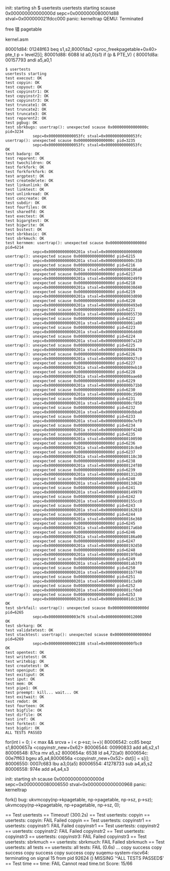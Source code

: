init: starting sh
$ usertests
usertests starting
scause 0x000000000000000d
sepc=0x0000000080001d88 stval=0x000000021fdcc000
panic: kerneltrap
QEMU: Terminated

free 错 pagetable 


kernel.asm

80001d84:	01248f63          	beq	s1,s2,80001da2 <proc_freekpagetable+0x40>
pte_t p = level2[i];
80001d88:	6088                	ld	a0,0(s1)
if (p & PTE_V) {
80001d8a:	00157793          	andi	a5,a0,1







```
$ usertests
usertests starting
test execout: OK
test copyin: OK
test copyout: OK
test copyinstr1: OK
test copyinstr2: OK
test copyinstr3: OK
test truncate1: OK
test truncate2: OK
test truncate3: OK
test reparent2: OK
test pgbug: OK
test sbrkbugs: usertrap(): unexpected scause 0x000000000000000c pid=3234
            sepc=0x00000000000053fc stval=0x00000000000053fc
usertrap(): unexpected scause 0x000000000000000c pid=3235
            sepc=0x00000000000053fc stval=0x00000000000053fc
OK
test badarg: OK
test reparent: OK
test twochildren: OK
test forkfork: OK
test forkforkfork: OK
test argptest: OK
test createdelete: OK
test linkunlink: OK
test linktest: OK
test unlinkread: OK
test concreate: OK
test subdir: OK
test fourfiles: OK
test sharedfd: OK
test exectest: OK
test bigargtest: OK
test bigwrite: OK
test bsstest: OK
test sbrkbasic: OK
test sbrkmuch: OK
test kernmem: usertrap(): unexpected scause 0x000000000000000d pid=6214
            sepc=0x000000000000201a stval=0x0000000080000000
usertrap(): unexpected scause 0x000000000000000d pid=6215
            sepc=0x000000000000201a stval=0x000000008000c350
usertrap(): unexpected scause 0x000000000000000d pid=6216
            sepc=0x000000000000201a stval=0x00000000800186a0
usertrap(): unexpected scause 0x000000000000000d pid=6217
            sepc=0x000000000000201a stval=0x00000000800249f0
usertrap(): unexpected scause 0x000000000000000d pid=6218
            sepc=0x000000000000201a stval=0x0000000080030d40
usertrap(): unexpected scause 0x000000000000000d pid=6219
            sepc=0x000000000000201a stval=0x000000008003d090
usertrap(): unexpected scause 0x000000000000000d pid=6220
            sepc=0x000000000000201a stval=0x00000000800493e0
usertrap(): unexpected scause 0x000000000000000d pid=6221
            sepc=0x000000000000201a stval=0x0000000080055730
usertrap(): unexpected scause 0x000000000000000d pid=6222
            sepc=0x000000000000201a stval=0x0000000080061a80
usertrap(): unexpected scause 0x000000000000000d pid=6223
            sepc=0x000000000000201a stval=0x000000008006ddd0
usertrap(): unexpected scause 0x000000000000000d pid=6224
            sepc=0x000000000000201a stval=0x000000008007a120
usertrap(): unexpected scause 0x000000000000000d pid=6225
            sepc=0x000000000000201a stval=0x0000000080086470
usertrap(): unexpected scause 0x000000000000000d pid=6226
            sepc=0x000000000000201a stval=0x00000000800927c0
usertrap(): unexpected scause 0x000000000000000d pid=6227
            sepc=0x000000000000201a stval=0x000000008009eb10
usertrap(): unexpected scause 0x000000000000000d pid=6228
            sepc=0x000000000000201a stval=0x00000000800aae60
usertrap(): unexpected scause 0x000000000000000d pid=6229
            sepc=0x000000000000201a stval=0x00000000800b71b0
usertrap(): unexpected scause 0x000000000000000d pid=6230
            sepc=0x000000000000201a stval=0x00000000800c3500
usertrap(): unexpected scause 0x000000000000000d pid=6231
            sepc=0x000000000000201a stval=0x00000000800cf850
usertrap(): unexpected scause 0x000000000000000d pid=6232
            sepc=0x000000000000201a stval=0x00000000800dbba0
usertrap(): unexpected scause 0x000000000000000d pid=6233
            sepc=0x000000000000201a stval=0x00000000800e7ef0
usertrap(): unexpected scause 0x000000000000000d pid=6234
            sepc=0x000000000000201a stval=0x00000000800f4240
usertrap(): unexpected scause 0x000000000000000d pid=6235
            sepc=0x000000000000201a stval=0x0000000080100590
usertrap(): unexpected scause 0x000000000000000d pid=6236
            sepc=0x000000000000201a stval=0x000000008010c8e0
usertrap(): unexpected scause 0x000000000000000d pid=6237
            sepc=0x000000000000201a stval=0x0000000080118c30
usertrap(): unexpected scause 0x000000000000000d pid=6238
            sepc=0x000000000000201a stval=0x0000000080124f80
usertrap(): unexpected scause 0x000000000000000d pid=6239
            sepc=0x000000000000201a stval=0x00000000801312d0
usertrap(): unexpected scause 0x000000000000000d pid=6240
            sepc=0x000000000000201a stval=0x000000008013d620
usertrap(): unexpected scause 0x000000000000000d pid=6241
            sepc=0x000000000000201a stval=0x0000000080149970
usertrap(): unexpected scause 0x000000000000000d pid=6242
            sepc=0x000000000000201a stval=0x0000000080155cc0
usertrap(): unexpected scause 0x000000000000000d pid=6243
            sepc=0x000000000000201a stval=0x0000000080162010
usertrap(): unexpected scause 0x000000000000000d pid=6244
            sepc=0x000000000000201a stval=0x000000008016e360
usertrap(): unexpected scause 0x000000000000000d pid=6245
            sepc=0x000000000000201a stval=0x000000008017a6b0
usertrap(): unexpected scause 0x000000000000000d pid=6246
            sepc=0x000000000000201a stval=0x0000000080186a00
usertrap(): unexpected scause 0x000000000000000d pid=6247
            sepc=0x000000000000201a stval=0x0000000080192d50
usertrap(): unexpected scause 0x000000000000000d pid=6248
            sepc=0x000000000000201a stval=0x000000008019f0a0
usertrap(): unexpected scause 0x000000000000000d pid=6249
            sepc=0x000000000000201a stval=0x00000000801ab3f0
usertrap(): unexpected scause 0x000000000000000d pid=6250
            sepc=0x000000000000201a stval=0x00000000801b7740
usertrap(): unexpected scause 0x000000000000000d pid=6251
            sepc=0x000000000000201a stval=0x00000000801c3a90
usertrap(): unexpected scause 0x000000000000000d pid=6252
            sepc=0x000000000000201a stval=0x00000000801cfde0
usertrap(): unexpected scause 0x000000000000000d pid=6253
            sepc=0x000000000000201a stval=0x00000000801dc130
OK
test sbrkfail: usertrap(): unexpected scause 0x000000000000000d pid=6265
            sepc=0x0000000000003e76 stval=0x0000000000012000
OK
test sbrkarg: OK
test validatetest: OK
test stacktest: usertrap(): unexpected scause 0x000000000000000d pid=6269
            sepc=0x0000000000002188 stval=0x000000000000fbc0
OK
test opentest: OK
test writetest: OK
test writebig: OK
test createtest: OK
test openiput: OK
test exitiput: OK
test iput: OK
test mem: OK
test pipe1: OK
test preempt: kill... wait... OK
test exitwait: OK
test rmdot: OK
test fourteen: OK
test bigfile: OK
test dirfile: OK
test iref: OK
test forktest: OK
test bigdir: OK
ALL TESTS PASSED
```






for(int i = 0; i < max && srcva + i < p->sz; i++){
80006542:	cc85                	beqz	s1,8000657a <copyinstr_new+0x62>
80006544:	00990833          	add	a6,s2,s1
80006548:	87ca                	mv	a5,s2
8000654a:	6538                	ld	a4,72(a0)
8000654c:	00e7ff63          	bgeu	a5,a4,8000656a <copyinstr_new+0x52>
dst[i] = s[i];
80006550:	0007c683          	lbu	a3,0(a5)
80006554:	41278733          	sub	a4,a5,s2
80006558:	974e                	add	a4,a4,s3



init: starting sh
scause 0x000000000000000d
sepc=0x0000000080006550 stval=0x0000000000000968
panic: kerneltrap


fork() bug:
ukvmcopy(np->kpagetable, np->pagetable, np->sz, p->sz);
ukvmcopy(np->kpagetable, np->pagetable, np->sz, 0);




== Test usertests == Timeout! (300.2s)
== Test   usertests: copyin ==
usertests: copyin: FAIL
Failed copyin
== Test   usertests: copyinstr1 ==
usertests: copyinstr1: FAIL
Failed copyinstr1
== Test   usertests: copyinstr2 ==
usertests: copyinstr2: FAIL
Failed copyinstr2
== Test   usertests: copyinstr3 ==
usertests: copyinstr3: FAIL
Failed copyinstr3
== Test   usertests: sbrkmuch ==
usertests: sbrkmuch: FAIL
Failed sbrkmuch
== Test   usertests: all tests ==
usertests: all tests: FAIL (0.6s)
...
copy success
copy success
copy success
copy success
copy suqemu-system-riscv64: terminating on signal 15 from pid 92624 (<unknown process>)
MISSING '^ALL TESTS PASSED$'
== Test time ==
time: FAIL
Cannot read time.txt
Score: 15/66
